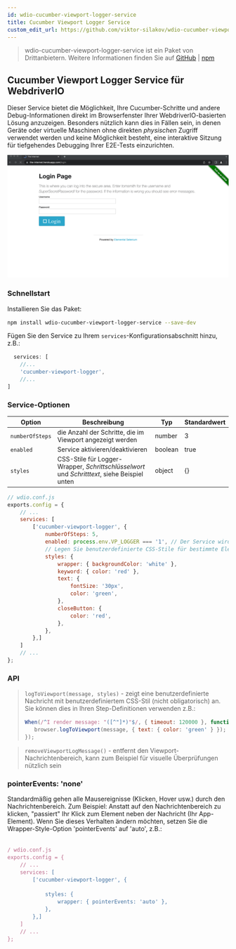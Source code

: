 ```yaml
---
id: wdio-cucumber-viewport-logger-service
title: Cucumber Viewport Logger Service
custom_edit_url: https://github.com/viktor-silakov/wdio-cucumber-viewport-logger-service/edit/main/README.md
---
```



> wdio-cucumber-viewport-logger-service ist ein Paket von Drittanbietern. Weitere Informationen finden Sie auf [GitHub](https://github.com/viktor-silakov/wdio-cucumber-viewport-logger-service) | [npm](https://www.npmjs.com/package/wdio-cucumber-viewport-logger-service)
## Cucumber Viewport Logger Service für WebdriverIO

Dieser Service bietet die Möglichkeit, Ihre Cucumber-Schritte und andere Debug-Informationen direkt im Browserfenster Ihrer WebdriverIO-basierten Lösung anzuzeigen. Besonders nützlich kann dies in Fällen sein, in denen Geräte oder virtuelle Maschinen ohne direkten *physischen* Zugriff verwendet werden und keine Möglichkeit besteht, eine interaktive Sitzung für tiefgehendes Debugging Ihrer E2E-Tests einzurichten.

![demo](https://github.com/viktor-silakov/wdio-cucumber-viewport-logger-service/raw/main/img/demo.gif)

### Schnellstart

Installieren Sie das Paket:

```bash
npm install wdio-cucumber-viewport-logger-service --save-dev
```

Fügen Sie den Service zu Ihrem `services`-Konfigurationsabschnitt hinzu, z.B.:

```js
  services: [
    //...
    'cucumber-viewport-logger',
    //...
]
```

### Service-Optionen

| Option  | Beschreibung | Typ |Standardwert |
| --- | --- | --- | --- |
| `numberOfSteps`  | die Anzahl der Schritte, die im Viewport angezeigt werden  | number |3 |
| `enabled`  | Service aktivieren/deaktivieren | boolean |true |
| `styles`  | CSS-Stile für Logger-Wrapper, *Schrittschlüsselwort* und *Schritttext*, siehe Beispiel unten  | object |{} |

```js
// wdio.conf.js
exports.config = {
    // ...
    services: [
        ['cucumber-viewport-logger', {
            numberOfSteps: 5,
            enabled: process.env.VP_LOGGER === '1', // Der Service wird nur aktiviert, wenn Sie die Umgebungsvariable `VP_LOGGER` auf `1` setzen
            // Legen Sie benutzerdefinierte CSS-Stile für bestimmte Elemente fest
            styles: {
                wrapper: { backgroundColor: 'white' },
                keyword: { color: 'red' },
                text: {
                    fontSize: '30px',
                    color: 'green',
                },
                closeButton: {
                    color: 'red',
                },
            },
        },]
    ]
    // ...
};
```

### API

> `logToViewport(message, styles)` - zeigt eine benutzerdefinierte Nachricht mit benutzerdefiniertem CSS-Stil (nicht obligatorisch) an. Sie können dies in Ihren Step-Definitionen verwenden
z.B.:
>```js
>When(/^I render message: "([^"]*)"$/, { timeout: 120000 }, function (message) {
>    browser.logToViewport(message, { text: { color: 'green' } });
>});
>```


> `removeViewportLogMessage()` - entfernt den Viewport-Nachrichtenbereich, kann zum Beispiel für visuelle Überprüfungen nützlich sein

### pointerEvents: 'none'

Standardmäßig gehen alle Mausereignisse (Klicken, Hover usw.) durch den Nachrichtenbereich. Zum Beispiel: Anstatt auf den Nachrichtenbereich zu klicken, "passiert" Ihr Klick zum Element neben der Nachricht (Ihr App-Element). Wenn Sie dieses Verhalten ändern möchten, setzen Sie die Wrapper-Style-Option 'pointerEvents' auf 'auto', z.B.:
```js

/ wdio.conf.js
exports.config = {
    // ...
    services: [
        ['cucumber-viewport-logger', {
     
            styles: {
                wrapper: { pointerEvents: 'auto' },
            },
        },]
    ]
    // ...
};
```